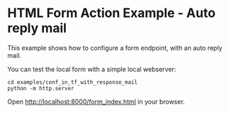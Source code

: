 # HTML Form Action Example - Auto reply mail 

This example shows how to configure a form endpoint, with an auto reply mail.

You can test the local form with a simple local webserver:

```
cd examples/conf_in_tf_with_response_mail
python -m http.server
```

Open [http://localhost:8000/form_index.html](http://localhost:8000/form_index.html) in your browser.



